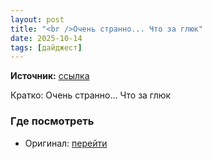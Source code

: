 ```yaml
---
layout: post
title: "<br />Очень странно... Что за глюк"
date: 2025-10-14
tags: [дайджест]
---
```


**Источник:** [ссылка](https://t.me/fotostoki_ru_chat/32348)

Кратко: Очень странно... Что за глюк

### Где посмотреть
- Оригинал: [перейти]({link})
